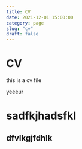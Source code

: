 ```yaml
---
title: CV
date: 2021-12-01 15:00:00
category: page
slug: "cv"
draft: false
---
```


# CV

this is a cv file

yeeeur

# sadfkjhadsfkl

## dfvlkgjfdhlk
